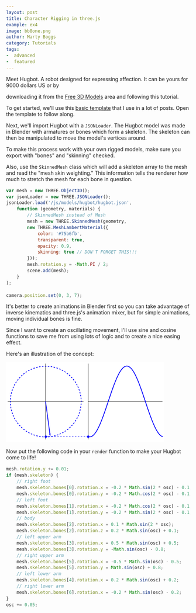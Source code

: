 ```yaml
---
layout: post
title: Character Rigging in three.js
example: ex4
image: bb8one.png
author: Marty Boggs
category: Tutorials
tags:
-  advanced
-  featured
---
```

Meet Hugbot. A robot designed for expressing affection. It can be yours for 9000 dollars US or by
<!--more-->
downloading it from the [Free 3D Models](/models/hugbot) area and following this tutorial.

To get started, we'll use this <a href="/threejs-world-blank-template.html" download="threejs-world-{{page.example}}.html">basic template</a> that I use in a lot of posts. Open the template to follow along.

Next, we'll import Hugbot with a `JSONLoader`. The Hugbot model was made in Blender with armatures or bones which form a skeleton. The skeleton can then be manipulated to move the model's vertices around.

To make this process work with your own rigged models, make sure you export with "bones" and "skinning" checked.

Also, use the `SkinnedMesh` class which will add a skeleton array to the mesh and read the "mesh skin weighting." This information tells the renderer how much to stretch the mesh for each bone in question.

```javascript
var mesh = new THREE.Object3D();
var jsonLoader = new THREE.JSONLoader();
jsonLoader.load('/js/models/hugbot/hugbot.json',
	function (geometry, materials) {
		// SkinnedMesh instead of Mesh
		mesh = new THREE.SkinnedMesh(geometry,
		new THREE.MeshLambertMaterial({
			color: '#75b6fb',
			transparent: true,
			opacity: 0.9,
			skinning: true // DON'T FORGET THIS!!!
		}));
		mesh.rotation.y = -Math.PI / 2;
		scene.add(mesh);
	}
);

camera.position.set(0, 3, 7);
```

It's better to create animations in Blender first so you can take advantage of inverse kinematics and three.js's animation mixer, but for simple animations, moving individual bones is fine.

Since I want to create an oscillating movement, I'll use sine and cosine functions to save me from using lots of logic and to create a nice easing effect.

Here's an illustration of the concept:

<img src="/images/sine.gif">

Now put the following code in your `render` function to make your Hugbot come to life!

```javascript
mesh.rotation.y += 0.01;
if (mesh.skeleton) {
	// right foot
	mesh.skeleton.bones[0].rotation.x = -0.2 * Math.sin(2 * osc) - 0.1;
	mesh.skeleton.bones[0].rotation.y = -0.2 * Math.cos(2 * osc) - 0.1;
	// left foot
	mesh.skeleton.bones[1].rotation.x = -0.2 * Math.cos(2 * osc) - 0.1;
	mesh.skeleton.bones[1].rotation.y = -0.2 * Math.sin(2 * osc) - 0.1;
	// body
	mesh.skeleton.bones[2].rotation.x = 0.1 * Math.sin(2 * osc);
	mesh.skeleton.bones[2].rotation.z = 0.2 * Math.sin(osc) + 0.1;
	// left upper arm
	mesh.skeleton.bones[3].rotation.x = 0.5 * Math.sin(osc) + 0.5;
	mesh.skeleton.bones[3].rotation.y = -Math.sin(osc) - 0.8;
	// right upper arm
	mesh.skeleton.bones[5].rotation.x = -0.5 * Math.sin(osc) - 0.5;
	mesh.skeleton.bones[5].rotation.y = Math.sin(osc) + 0.8;
	// left lower arm
	mesh.skeleton.bones[4].rotation.x = 0.2 * Math.sin(osc) + 0.2;
	// right lower arm
	mesh.skeleton.bones[6].rotation.x = -0.2 * Math.sin(osc) - 0.2;
}
osc += 0.05;
```
